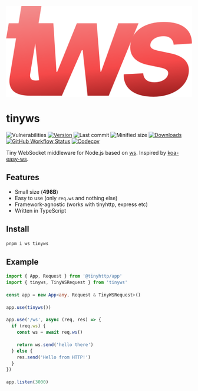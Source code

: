 <p align="center">
  <img src="logo.svg" alt="Logo">
</p>

# tinyws

![Vulnerabilities][vulns-badge-url]
[![Version][v-badge-url]][npm-url]
![Last commit][last-commit-badge-url]
![Minified size][size-badge-url] [![Downloads][dl-badge-url]][npm-url] [![GitHub Workflow Status][gh-actions-img]][github-actions] [![Codecov][cov-badge-url]][cov-url]

Tiny WebSocket middleware for Node.js based on [ws](https://github.com/websockets/ws). Inspired by [koa-easy-ws](https://github.com/b3nsn0w/koa-easy-ws).

## Features

- Small size (**498B**)
- Easy to use (only `req.ws` and nothing else)
- Framework-agnostic (works with tinyhttp, express etc)
- Written in TypeScript

## Install

```sh
pnpm i ws tinyws
```

## Example

```ts
import { App, Request } from '@tinyhttp/app'
import { tinyws, TinyWSRequest } from 'tinyws'

const app = new App<any, Request & TinyWSRequest>()

app.use(tinyws())

app.use('/ws', async (req, res) => {
  if (req.ws) {
    const ws = await req.ws()

    return ws.send('hello there')
  } else {
    res.send('Hello from HTTP!')
  }
})

app.listen(3000)
```

[vulns-badge-url]: https://img.shields.io/snyk/vulnerabilities/npm/tinyws.svg?style=flat-square
[v-badge-url]: https://img.shields.io/npm/v/tinyws.svg?style=flat-square
[npm-url]: https://www.npmjs.com/package/tinyws
[last-commit-badge-url]: https://img.shields.io/github/last-commit/talentlessguy/tinyws.svg?style=flat-square
[size-badge-url]: https://img.shields.io/bundlephobia/min/tinyws.svg?style=flat-square
[cov-badge-url]: https://img.shields.io/codecov/c/gh/talentlessguy/tinyws?style=flat-square
[cov-url]: https://codecov.io/gh/talentlessguy/tinyws
[dl-badge-url]: https://img.shields.io/npm/dt/tinyws?style=flat-square
[github-actions]: https://github.com/talentlessguy/tinyws/actions
[gh-actions-img]: https://img.shields.io/github/workflow/status/talentlessguy/tinyhttp/CI?style=flat-square
